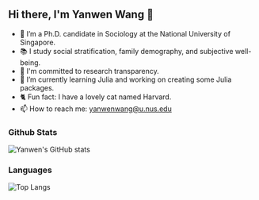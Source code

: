 ## Hi there, I'm Yanwen Wang 👋

- 🔭 I’m a Ph.D. candidate in Sociology at the National University of Singapore.
- 📚️ I study social stratification, family demography, and subjective well-being.
- 📖️ I'm committed to research transparency.
- 🌱 I’m currently learning Julia and working on creating some Julia packages.
- 🐈️ Fun fact: I have a lovely cat named Harvard.
- 📫 How to reach me: yanwenwang@u.nus.edu

### Github Stats

![Yanwen's GitHub stats](https://github-readme-stats.vercel.app/api?username=yanwenwang24&show_icons=true&theme=tokyonight)

### Languages

![Top Langs](https://github-readme-stats.vercel.app/api/top-langs/?username=yanwenwang24&theme=tokyonight)

